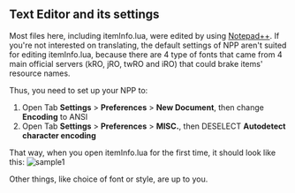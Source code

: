 ## Text Editor and its settings
Most files here, including itemInfo.lua, were edited by using [Notepad++](https://notepad-plus-plus.org/).
If you're not interested on translating, the default settings of NPP aren't suited for editing itemInfo.lua,
because there are 4 type of fonts that came from 4 main official servers (kRO, jRO, twRO and iRO) that could brake items' resource names.

Thus, you need to set up your NPP to:
1. Open Tab **Settings** > **Preferences** > **New Document**, then change **Encoding** to ANSI
2. Open Tab **Settings** > **Preferences** > **MISC.**, then DESELECT **Autodetect character encoding**

That way, when you open itemInfo.lua for the first time, it should look like this:
![sample1](https://i.ibb.co/wMH3Hyh/Sample1.jpg)

Other things, like choice of font or style, are up to you.